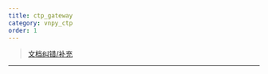 ```yaml
---
title: ctp_gateway
category: vnpy_ctp
order: 1
---
```


> [文档纠错/补充](https://github.com/dumengru/docs_vnpy/tree/master/docs/_docs)
---

